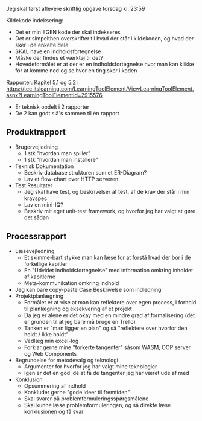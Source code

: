 Jeg skal først aflevere skriftlig opgave torsdag kl. 23:59

Kildekode indeksering:
- Det er min EGEN kode der skal indekseres
- Det er simpelthen overskrifter til hvad der står i kildekoden, og hvad der sker i de enkelte dele
- SKAL have en indholdsfortegnelse
- Måske der findes et værktøj til det?
- Hovedeformålet er at der er en indholdsfortegnelse hvor man kan klikke for at komme ned og se hvor en ting sker i koden


Rapporter:
Kapitel 5.1 og 5.2 i https://tec.itslearning.com/LearningToolElement/ViewLearningToolElement.aspx?LearningToolElementId=2915576
- Er teknisk opdelt i 2 rapporter
- De 2 kan godt slå's sammen til én rapport

## Produktrapport
- Brugervejledning
    - 1 stk "hvordan man spiller"
    - 1 stk "hvordan man installere"
- Teknisk Dokumentation
    - Beskriv database strukturen som et ER-Diagram?
    - Lav et flow-chart over HTTP serveren
- Test Resultater
    - Jeg skal have test, og beskrivelser af test, af de krav der står i min kravspec
    - Lav en mini-IQ?
    - Beskriv mit eget unit-test framework, og hvorfor jeg har valgt at gøre det sådan
## Processrapport
- Læsevejledning
    - Et skimme-bart stykke man kan læse for at forstå hvad der bor i de forkellige kapitler
    - En "Udvidet indholdsfortegnelse" med information omkring inholdet af kapitlerne
    - Meta-kommunikation omkring indhold
- Jeg kan bare copy-paste Case Beskrivelse som indledning
- Projektplanlægning
    - Formålet er at vise at man kan reflektere over egen process, i forhold til planlægning og eksekvering af et projekt
    - Da jeg er alene er det okay med en mindre grad af formalisering (det er grunden til at jeg bare må bruge en Trello)
    - Tanken er "man ligger en plan" og så "reflektere over hvorfor den holdt / ikke holdt"
    - Vedlæg min excel-log
    - Forklar gerne mine "forkerte tangenter" såsom WASM, OOP server og Web Components
- Begrundelse for metodevalg og teknologi
    - Argumenter for hvorfor jeg har valgt mine teknologier
    - Igen er det en god idé at få de tangenter jeg har været ude af med
- Konklusion
    - Opsummering af indhold
    - Konkluder gerne "gode ideer til fremtiden"
    - Skal svarer på problemformuleringsspørgsmålene
    - Skal kunne læse problemformuleringen, og så direkte læse konklusionen og få svar

